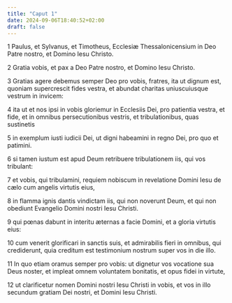```yaml
---
title: "Caput 1"
date: 2024-09-06T18:40:52+02:00
draft: false
---
```




1 Paulus, et Sylvanus, et Timotheus, Ecclesiæ Thessalonicensium in Deo Patre nostro, et Domino Iesu Christo.

2 Gratia vobis, et pax a Deo Patre nostro, et Domino Iesu Christo.

3 Gratias agere debemus semper Deo pro vobis, fratres, ita ut dignum est, quoniam supercrescit fides vestra, et abundat charitas uniuscuiusque vestrum in invicem:

4 ita ut et nos ipsi in vobis gloriemur in Ecclesiis Dei, pro patientia vestra, et fide, et in omnibus persecutionibus vestris, et tribulationibus, quas sustinetis

5 in exemplum iusti iudicii Dei, ut digni habeamini in regno Dei, pro quo et patimini.

6 si tamen iustum est apud Deum retribuere tribulationem iis, qui vos tribulant:

7 et vobis, qui tribulamini, requiem nobiscum in revelatione Domini Iesu de cælo cum angelis virtutis eius,

8 in flamma ignis dantis vindictam iis, qui non noverunt Deum, et qui non obediunt Evangelio Domini nostri Iesu Christi.

9 qui pœnas dabunt in interitu æternas a facie Domini, et a gloria virtutis eius:

10 cum venerit glorificari in sanctis suis, et admirabilis fieri in omnibus, qui crediderunt, quia creditum est testimonium nostrum super vos in die illo.

11 In quo etiam oramus semper pro vobis: ut dignetur vos vocatione sua Deus noster, et impleat omnem voluntatem bonitatis, et opus fidei in virtute,

12 ut clarificetur nomen Domini nostri Iesu Christi in vobis, et vos in illo secundum gratiam Dei nostri, et Domini Iesu Christi.

